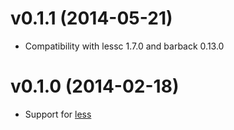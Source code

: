 # v0.1.1 (2014-05-21)

- Compatibility with lessc 1.7.0 and barback 0.13.0

# v0.1.0 (2014-02-18)

- Support for [less](http://lesscss.org/)